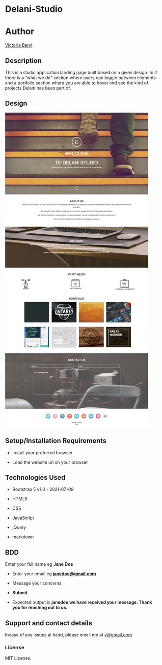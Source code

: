 # Delani-Studio

# Author 
[Victoria Beryl](https://github.com/Victoria045)

## Description
This is a studio application landing page built based on a given design. In it there is a "what we do" section where users can toggle between elements and a portfolio section where you are able to hover and see the kind of projects Delani has been part of.

## Design
<img src="./assets/delanistudio.jpg">

## Setup/Installation Requirements
* Install your preferred browser

* Load the website url on your browser

## Technologies Used
* Bootstrap 5 v1.0 - 2021-07-09

* HTML5

* CSS

* JavaScript

* jQuery

* markdown

## BDD
Enter your full name eg **Jane Doe**
* Enter your email eg **janedoe@gmail.com**
* Message your concerns
* **Submit.**

* Expected output is **janedoe we have received your message. Thank you for reaching out to us.** 


## Support and contact details
Incase of any issues at hand, please email me at v@gmail.com
### License
MIT License. 